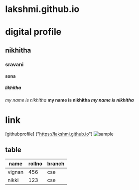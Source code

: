 # lakshmi.github.io
# digital profile
## nikhitha
### sravani
#### sona
##### likhitha
*my name is nikhitha*
**my name is nikhitha**
***my name is nikhitha***
# link
[githubprofile] ("https://lakshmi.github.io")
![sample](https://i.ytimg.com/vi/sq8ISpdiaLc/maxresdefault.jpg)
## table
|name |rollno| branch|
|-----|------|-------|
|vignan|456|cse|
|nikki|123|cse|


